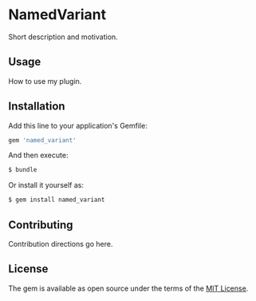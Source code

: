 # NamedVariant
Short description and motivation.

## Usage
How to use my plugin.

## Installation
Add this line to your application's Gemfile:

```ruby
gem 'named_variant'
```

And then execute:
```bash
$ bundle
```

Or install it yourself as:
```bash
$ gem install named_variant
```

## Contributing
Contribution directions go here.

## License
The gem is available as open source under the terms of the [MIT License](https://opensource.org/licenses/MIT).
